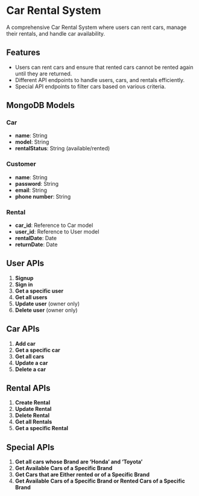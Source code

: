 # Car Rental System

A comprehensive Car Rental System where users can rent cars, manage their rentals, and handle car availability.

## Features

- Users can rent cars and ensure that rented cars cannot be rented again until they are returned.
- Different API endpoints to handle users, cars, and rentals efficiently.
- Special API endpoints to filter cars based on various criteria.

## MongoDB Models

### Car
- **name**: String
- **model**: String
- **rentalStatus**: String (available/rented)

### Customer
- **name**: String
- **password**: String
- **email**: String
- **phone number**: String

### Rental
- **car_id**: Reference to Car model
- **user_id**: Reference to User model
- **rentalDate**: Date
- **returnDate**: Date

## User APIs

1. **Signup**
2. **Sign in**
3. **Get a specific user**
4. **Get all users**
5. **Update user** (owner only)
6. **Delete user** (owner only)

## Car APIs

1. **Add car**
2. **Get a specific car**
3. **Get all cars**
4. **Update a car**
5. **Delete a car**

## Rental APIs

1. **Create Rental**
2. **Update Rental**
3. **Delete Rental**
4. **Get all Rentals**
5. **Get a specific Rental**

## Special APIs

1. **Get all cars whose Brand are ‘Honda’ and ‘Toyota’**
2. **Get Available Cars of a Specific Brand**
3. **Get Cars that are Either rented or of a Specific Brand**
4. **Get Available Cars of a Specific Brand or Rented Cars of a Specific Brand**
